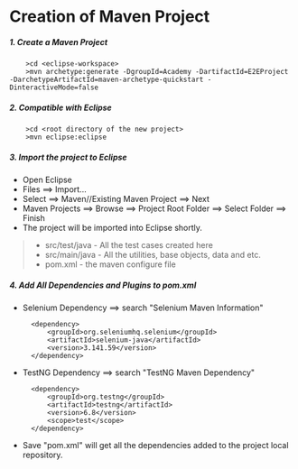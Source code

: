 # Creation of Maven Project

##### 1. Create a Maven Project

		>cd <eclipse-workspace>
		>mvn archetype:generate -DgroupId=Academy -DartifactId=E2EProject -DarchetypeArtifactId=maven-archetype-quickstart -DinteractiveMode=false

##### 2. Compatible with Eclipse

		>cd <root directory of the new project>
		>mvn eclipse:eclipse

##### 3. Import the project to Eclipse

* Open Eclipse
* Files ==> Import... 
* Select ==> Maven//Existing Maven Project ==> Next
* Maven Projects ==> Browse ==> Project Root Folder ==> Select Folder ==> Finish
* The project will be imported into Eclipse shortly.

>* src/test/java - All the test cases created here
>* src/main/java - All the utilities, base objects, data and etc.
>* pom.xml - the maven configure file

##### 4. Add All Dependencies and Plugins to pom.xml

* Selenium Dependency ==> search "Selenium Maven Information"

		<dependency>
			<groupId>org.seleniumhq.selenium</groupId>
			<artifactId>selenium-java</artifactId>
			<version>3.141.59</version>
		</dependency>
	
* TestNG Dependency ==> search "TestNG Maven Dependency"

		<dependency>
			<groupId>org.testng</groupId>
			<artifactId>testng</artifactId>
			<version>6.8</version>
			<scope>test</scope>
		</dependency>

* Save "pom.xml" will get all the dependencies added to the project local repository.
	

